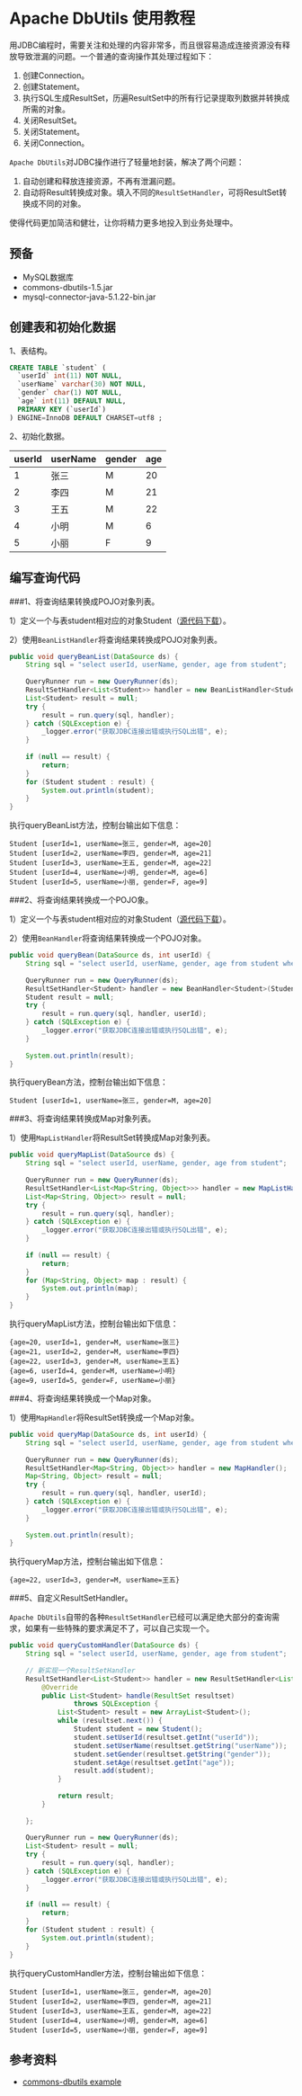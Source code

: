 Apache DbUtils 使用教程
===
用JDBC编程时，需要关注和处理的内容非常多，而且很容易造成连接资源没有释放导致泄漏的问题。一个普通的查询操作其处理过程如下：

1. 创建Connection。
1. 创建Statement。
1. 执行SQL生成ResultSet，历遍ResultSet中的所有行记录提取列数据并转换成所需的对象。
1. 关闭ResultSet。
1. 关闭Statement。
1. 关闭Connection。

`Apache DbUtils`对JDBC操作进行了轻量地封装，解决了两个问题：

1. 自动创建和释放连接资源，不再有泄漏问题。
2. 自动将Result转换成对象。填入不同的`ResultSetHandler`，可将ResultSet转换成不同的对象。

使得代码更加简洁和健壮，让你将精力更多地投入到业务处理中。

预备
---
* MySQL数据库
* commons-dbutils-1.5.jar
* mysql-connector-java-5.1.22-bin.jar

创建表和初始化数据
---
1、表结构。
```sql
CREATE TABLE `student` (
  `userId` int(11) NOT NULL,
  `userName` varchar(30) NOT NULL,
  `gender` char(1) NOT NULL,
  `age` int(11) DEFAULT NULL,
  PRIMARY KEY (`userId`)
) ENGINE=InnoDB DEFAULT CHARSET=utf8 ;
```

2、初始化数据。

| userId | userName | gender | age |
| :--- | :--- | :--- | :--- |
| 1 |  张三 | M | 20 |
| 2 | 李四 | M | 21 |
| 3 | 王五 | M | 22 |
| 4 | 小明 | M | 6 |
| 5 | 小丽 | F | 9 |

编写查询代码
---
###1、将查询结果转换成POJO对象列表。

1）定义一个与表student相对应的对象Student（[源代码下载](https://raw.githubusercontent.com/aofeng/JavaDemo/master/src/cn/aofeng/demo/dbutils/Student.java)）。

2）使用`BeanListHandler`将查询结果转换成POJO对象列表。
```java
public void queryBeanList(DataSource ds) {
    String sql = "select userId, userName, gender, age from student";
    
    QueryRunner run = new QueryRunner(ds);
    ResultSetHandler<List<Student>> handler = new BeanListHandler<Student>(Student.class);
    List<Student> result = null;
    try {
        result = run.query(sql, handler);
    } catch (SQLException e) {
        _logger.error("获取JDBC连接出错或执行SQL出错", e);
    }
     
    if (null == result) {
        return;
    }
    for (Student student : result) {
        System.out.println(student);
    }
}
```
执行queryBeanList方法，控制台输出如下信息：
```
Student [userId=1, userName=张三, gender=M, age=20]
Student [userId=2, userName=李四, gender=M, age=21]
Student [userId=3, userName=王五, gender=M, age=22]
Student [userId=4, userName=小明, gender=M, age=6]
Student [userId=5, userName=小丽, gender=F, age=9]
```

###2、将查询结果转换成一个POJO象。

1）定义一个与表student相对应的对象Student（[源代码下载](https://raw.githubusercontent.com/aofeng/JavaDemo/master/src/cn/aofeng/demo/dbutils/Student.java)）。

2）使用`BeanHandler`将查询结果转换成一个POJO对象。
```java
public void queryBean(DataSource ds, int userId) {
    String sql = "select userId, userName, gender, age from student where userId=?";
    
    QueryRunner run = new QueryRunner(ds);
    ResultSetHandler<Student> handler = new BeanHandler<Student>(Student.class);
    Student result = null;
    try {
        result = run.query(sql, handler, userId);
    } catch (SQLException e) {
        _logger.error("获取JDBC连接出错或执行SQL出错", e);
    }
       
    System.out.println(result);
}
```
执行queryBean方法，控制台输出如下信息：
```
Student [userId=1, userName=张三, gender=M, age=20]
```

###3、将查询结果转换成Map对象列表。

1）使用`MapListHandler`将ResultSet转换成Map对象列表。
```java
public void queryMapList(DataSource ds) {
    String sql = "select userId, userName, gender, age from student";
    
    QueryRunner run = new QueryRunner(ds);
    ResultSetHandler<List<Map<String, Object>>> handler = new MapListHandler();
    List<Map<String, Object>> result = null;
    try {
        result = run.query(sql, handler);
    } catch (SQLException e) {
        _logger.error("获取JDBC连接出错或执行SQL出错", e);
    }
    
    if (null == result) {
        return;
    }
    for (Map<String, Object> map : result) {
        System.out.println(map);
    }
}
```
执行queryMapList方法，控制台输出如下信息：
```
{age=20, userId=1, gender=M, userName=张三}
{age=21, userId=2, gender=M, userName=李四}
{age=22, userId=3, gender=M, userName=王五}
{age=6, userId=4, gender=M, userName=小明}
{age=9, userId=5, gender=F, userName=小丽}
```

###4、将查询结果转换成一个Map对象。

1）使用`MapHandler`将ResultSet转换成一个Map对象。
```java
public void queryMap(DataSource ds, int userId) {
    String sql = "select userId, userName, gender, age from student where userId=?";
    
    QueryRunner run = new QueryRunner(ds);
    ResultSetHandler<Map<String, Object>> handler = new MapHandler();
    Map<String, Object> result = null;
    try {
        result = run.query(sql, handler, userId);
    } catch (SQLException e) {
        _logger.error("获取JDBC连接出错或执行SQL出错", e);
    }
    
    System.out.println(result);
}
```
执行queryMap方法，控制台输出如下信息：
```
{age=22, userId=3, gender=M, userName=王五}
```

###5、自定义ResultSetHandler。

`Apache DbUtils`自带的各种`ResultSetHandler`已经可以满足绝大部分的查询需求，如果有一些特殊的要求满足不了，可以自己实现一个。
```java
public void queryCustomHandler(DataSource ds) {
    String sql = "select userId, userName, gender, age from student";
    
    // 新实现一个ResultSetHandler
    ResultSetHandler<List<Student>> handler = new ResultSetHandler<List<Student>>() {
        @Override
        public List<Student> handle(ResultSet resultset)
                throws SQLException {
            List<Student> result = new ArrayList<Student>();
            while (resultset.next()) {
                Student student = new Student();
                student.setUserId(resultset.getInt("userId"));
                student.setUserName(resultset.getString("userName"));
                student.setGender(resultset.getString("gender"));
                student.setAge(resultset.getInt("age"));
                result.add(student);
            }
            
            return result;
        }
        
    };
    
    QueryRunner run = new QueryRunner(ds);
    List<Student> result = null;
    try {
        result = run.query(sql, handler);
    } catch (SQLException e) {
        _logger.error("获取JDBC连接出错或执行SQL出错", e);
    }
      
    if (null == result) {
        return;
    }
    for (Student student : result) {
        System.out.println(student);
    }
}
```
执行queryCustomHandler方法，控制台输出如下信息：
```
Student [userId=1, userName=张三, gender=M, age=20]
Student [userId=2, userName=李四, gender=M, age=21]
Student [userId=3, userName=王五, gender=M, age=22]
Student [userId=4, userName=小明, gender=M, age=6]
Student [userId=5, userName=小丽, gender=F, age=9]
```

参考资料
---
* [commons-dbutils example](http://commons.apache.org/proper/commons-dbutils/examples.html)
